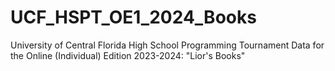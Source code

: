 # UCF_HSPT_OE1_2024_Books
University of Central Florida High School Programming Tournament Data for the Online (Individual) Edition 2023-2024:  "Lior's Books"
